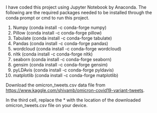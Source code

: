 I have coded this project using Jupyter Notebook by Anaconda. The following are the required packages needed to be installed through the conda prompt or cmd to run this project. 
1. Numpy (conda install -c conda-forge numpy)
2. Pillow (conda install -c conda-forge pillow)
3. Tabulate (conda install -c conda-forge tabulate)
4. Pandas (conda install -c conda-forge pandas)
5. wordcloud (conda install -c conda-forge wordcloud)
6. nltk (conda install -c conda-forge nltk)
7. seaborn (conda install -c conda-forge seaborn)
8. gensim (conda install -c conda-forge gensim)
9. pyLDAvis (conda install -c conda-forge pyldavis)
10. matplotlib (conda install -c conda-forge matplotlib)

Download the omicron_tweets.csv data file from https://www.kaggle.com/shivamb/omicron-covid19-variant-tweets. 

In the third cell, replace the * with the location of the downloaded omicron_tweets.csv file on your device.
